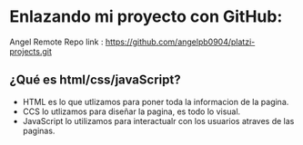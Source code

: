 # Enlazando mi proyecto con GitHub: 
  
Angel Remote Repo link : https://github.com/angelpb0904/platzi-projects.git


## ¿Qué es html/css/javaScript?

* HTML es lo que utlizamos para poner toda la informacion de la pagina. 
* CCS lo utlizamos para diseñar la pagina, es todo lo visual.
* JavaScript lo utilizamos para interactualr con los usuarios atraves de las paginas. 
